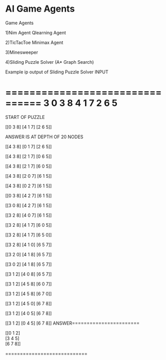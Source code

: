 # AI Game Agents
Game Agents

1)Nim Agent Qlearning Agent

2)TicTacToe Minimax Agent

3)Minesweeper

4)Sliding Puzzle Solver  (A* Graph Search)

Example ip output of Sliding Puzzle Solver
INPUT

================================
3
0 3 8 4 1 7 2 6 5
================================
START OF PUZZLE

[[0 3 8]
 [4 1 7]
 [2 6 5]]

ANSWER IS AT DEPTH OF 20 NODES

[[4 3 8]
 [0 1 7]
 [2 6 5]]
 
[[4 3 8]
 [2 1 7]
 [0 6 5]]
 
[[4 3 8]
 [2 1 7]
 [6 0 5]]
 
[[4 3 8]
 [2 0 7]
 [6 1 5]]
 
[[4 3 8]
 [0 2 7]
 [6 1 5]]
 
[[0 3 8]
 [4 2 7]
 [6 1 5]]
 
[[3 0 8]
 [4 2 7]
 [6 1 5]]
 
[[3 2 8]
 [4 0 7]
 [6 1 5]]
 
[[3 2 8]
 [4 1 7]
 [6 0 5]]
 
[[3 2 8]
 [4 1 7]
 [6 5 0]]
 
[[3 2 8]
 [4 1 0]
 [6 5 7]]
 
[[3 2 0]
 [4 1 8]
 [6 5 7]]
 
[[3 0 2]
 [4 1 8]
 [6 5 7]]
 
[[3 1 2]
 [4 0 8]
 [6 5 7]]
 
[[3 1 2]
 [4 5 8]
 [6 0 7]]
 
[[3 1 2]
 [4 5 8]
 [6 7 0]]
 
[[3 1 2]
 [4 5 0]
 [6 7 8]]
 
[[3 1 2]
 [4 0 5]
 [6 7 8]]
 
[[3 1 2]
 [0 4 5]
 [6 7 8]]
ANSWER=======================


[[0 1 2]                     
 [3 4 5]                     
 [6 7 8]]
 
 ============================
